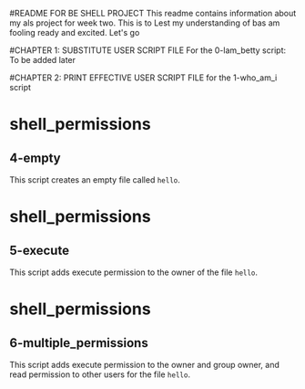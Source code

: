 #README FOR BE SHELL PROJECT
This readme contains information about my als project for week two. This is to Lest my understanding of bas am fooling ready and excited. Let's go

#CHAPTER 1: SUBSTITUTE USER SCRIPT FILE
For the 0-lam_betty script: To be added later

#CHAPTER 2: PRINT EFFECTIVE USER SCRIPT FILE
for the 1-who_am_i script


# shell_permissions
## 4-empty
This script creates an empty file called `hello`.

# shell_permissions
## 5-execute
This script adds execute permission to the owner of the file `hello`.


# shell_permissions
## 6-multiple_permissions
This script adds execute permission to the owner and group owner, and read permission to other users for the file `hello`.

